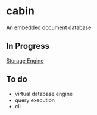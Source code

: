 # cabin

An embedded document database

## In Progress

[Storage Engine](./storage/)

## To do

- virtual database engine
- query execution
- cli
